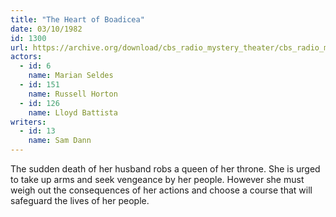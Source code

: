 ```yaml
---
title: "The Heart of Boadicea"
date: 03/10/1982
id: 1300
url: https://archive.org/download/cbs_radio_mystery_theater/cbs_radio_mystery_theater-1251-1300.zip/cbs_radio_mystery_theater-1251-1300%2Fcbsrmt_1300_heart_of_boadicea.mp3
actors:  
  - id: 6
    name: Marian Seldes  
  - id: 151
    name: Russell Horton  
  - id: 126
    name: Lloyd Battista
writers:  
  - id: 13
    name: Sam Dann
---
```

The sudden death of her husband robs a queen of her throne. She is urged to take up arms and seek vengeance by her people. However she must weigh out the consequences of her actions and choose a course that will safeguard the lives of her people.